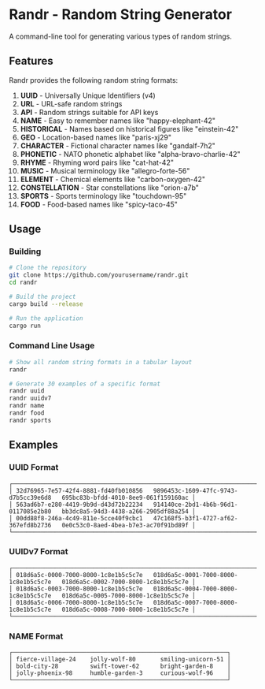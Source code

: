 # Randr - Random String Generator

A command-line tool for generating various types of random strings.

## Features

Randr provides the following random string formats:

1. **UUID** - Universally Unique Identifiers (v4)
2. **URL** - URL-safe random strings
3. **API** - Random strings suitable for API keys
4. **NAME** - Easy to remember names like "happy-elephant-42"
5. **HISTORICAL** - Names based on historical figures like "einstein-42"
6. **GEO** - Location-based names like "paris-xj29"
7. **CHARACTER** - Fictional character names like "gandalf-7h2"
8. **PHONETIC** - NATO phonetic alphabet like "alpha-bravo-charlie-42"
9. **RHYME** - Rhyming word pairs like "cat-hat-42"
10. **MUSIC** - Musical terminology like "allegro-forte-56"
11. **ELEMENT** - Chemical elements like "carbon-oxygen-42"
12. **CONSTELLATION** - Star constellations like "orion-a7b"
13. **SPORTS** - Sports terminology like "touchdown-95"
14. **FOOD** - Food-based names like "spicy-taco-45"

## Usage

### Building

```bash
# Clone the repository
git clone https://github.com/yourusername/randr.git
cd randr

# Build the project
cargo build --release

# Run the application
cargo run
```

### Command Line Usage

```bash
# Show all random string formats in a tabular layout
randr

# Generate 30 examples of a specific format
randr uuid
randr uuidv7
randr name
randr food
randr sports
```

## Examples

### UUID Format

```
┌──────────────────────────────────────────────────────────────────────────────────────────┐
│ 32d76965-7e57-42f4-8881-fd40fb010856   9896453c-1609-47fc-9743-d7b5cc39e6d8   695bc83b-bfdd-4010-8ee9-061f159160ac │
│ 563ad6b7-e280-4419-9b9d-d43d72b22234   914140ce-2bd1-4b6b-96d1-0117085e2b80   bb3dc8a5-94d3-4438-a266-2905df88a254 │
│ 00dd88f8-246a-4c49-811e-5cce40f9cbc1   47c168f5-b3f1-4727-af62-367efd8b2736   0e0c53c0-8aed-4bea-b7e3-ac70f91bd89f │
└──────────────────────────────────────────────────────────────────────────────────────────┘
```

### UUIDv7 Format

```
┌──────────────────────────────────────────────────────────────────────────────────────────┐
│ 018d6a5c-0000-7000-8000-1c8e1b5c5c7e   018d6a5c-0001-7000-8000-1c8e1b5c5c7e   018d6a5c-0002-7000-8000-1c8e1b5c5c7e │
│ 018d6a5c-0003-7000-8000-1c8e1b5c5c7e   018d6a5c-0004-7000-8000-1c8e1b5c5c7e   018d6a5c-0005-7000-8000-1c8e1b5c5c7e │
│ 018d6a5c-0006-7000-8000-1c8e1b5c5c7e   018d6a5c-0007-7000-8000-1c8e1b5c5c7e   018d6a5c-0008-7000-8000-1c8e1b5c5c7e │
└──────────────────────────────────────────────────────────────────────────────────────────┘
```

### NAME Format

```
┌─────────────────────────────────────────────────────────────┐
│ fierce-village-24    jolly-wolf-80       smiling-unicorn-51 │
│ bold-city-28         swift-tower-62      bright-garden-8    │
│ jolly-phoenix-98     humble-garden-3     curious-wolf-96    │
└─────────────────────────────────────────────────────────────┘
```
